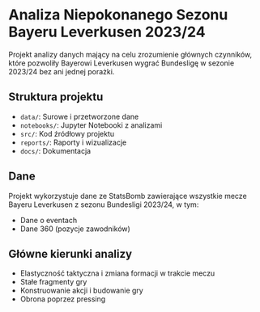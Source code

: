 # Analiza Niepokonanego Sezonu Bayeru Leverkusen 2023/24

Projekt analizy danych mający na celu zrozumienie głównych czynników, które pozwoliły Bayerowi Leverkusen wygrać Bundesligę w sezonie 2023/24 bez ani jednej porażki.

## Struktura projektu

- `data/`: Surowe i przetworzone dane
- `notebooks/`: Jupyter Notebooki z analizami
- `src/`: Kod źródłowy projektu
- `reports/`: Raporty i wizualizacje
- `docs/`: Dokumentacja

## Dane

Projekt wykorzystuje dane ze StatsBomb zawierające wszystkie mecze Bayeru Leverkusen z sezonu Bundesligi 2023/24, w tym:
- Dane o eventach
- Dane 360 (pozycje zawodników)

## Główne kierunki analizy

- Elastyczność taktyczna i zmiana formacji w trakcie meczu
- Stałe fragmenty gry
- Konstruowanie akcji i budowanie gry
- Obrona poprzez pressing